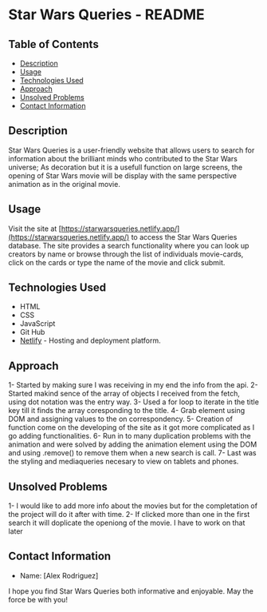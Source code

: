 # Star Wars Queries - README

## Table of Contents

- [Description](#description)
- [Usage](#usage)
- [Technologies Used](#technologies-used)
- [Approach](#approach)
- [Unsolved Problems](#unsolved-problems)
- [Contact Information](#contact-information)

## Description

Star Wars Queries is a user-friendly website that allows users to search for information about the brilliant minds who contributed to the Star Wars universe; As decoration but it is a usefull function on large screens, the opening of Star Wars movie will be display with the same perspective animation as in the original movie.

## Usage

Visit the site at [https://starwarsqueries.netlify.app/](https://starwarsqueries.netlify.app/) to access the Star Wars Queries database. The site provides a search functionality where you can look up creators by name or browse through the list of individuals movie-cards, click on the cards or type the name of the movie and click submit.

## Technologies Used

- HTML
- CSS
- JavaScript
- Git Hub
- [Netlify](https://www.netlify.com/) - Hosting and deployment platform.

## Approach

1- Started by making sure I was receiving in my end the info from the api.
2- Started makind sence of the array of objects I received from the fetch, using dot notation was the entry way.
3- Used a for loop to iterate in the title key till it finds the array coresponding to the title.
4- Grab element using DOM and assigning values to the on correspondency.
5- Creation of function come on the developing of the site as it got more complicated as I go adding functionalities.
6- Run in to many duplication problems with the animation and were solved by adding the animation element using the DOM and using .remove() to remove them when a new search is call.
7- Last was the styling and mediaqueries necesary to view on tablets and phones.

## Unsolved Problems

1- I would like to add more info about the movies but for the completation of the project will do it after with time.
2- If clicked more than one in the first search it will doplicate the openiong of the movie. I have to work on that later

## Contact Information

- Name: [Alex Rodriguez]

I hope you find Star Wars Queries both informative and enjoyable. May the force be with you!

